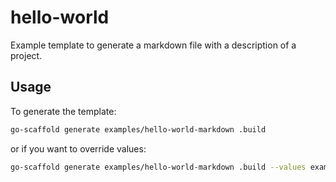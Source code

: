 # hello-world

Example template to generate a markdown file with a description of a project.

## Usage

To generate the template:

```sh
go-scaffold generate examples/hello-world-markdown .build
```

or if you want to override values:

```sh
go-scaffold generate examples/hello-world-markdown .build --values examples/hello-world-markdown/values-project1.yaml
```
